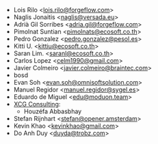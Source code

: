 - Lois Rilo \<<lois.rilo@forgeflow.com>\>
- Naglis Jonaitis \<<naglis@versada.eu>\>
- Adrià Gil Sorribes \<<adria.gil@forgeflow.com>\>
- Pimolnat Suntian \<<pimolnats@ecosoft.co.th>\>
- Pedro Gonzalez \<<pedro.gonzalez@pesol.es>\>
- Kitti U. \<<kittiu@ecosoft.co.th>\>
- Saran Lim. \<<saranl@ecosoft.co.th>\>
- Carlos Lopez \<<celm1990@gmail.com>\>
- Javier Colmeiro \<<javier.colmeiro@braintec.com>\>
- bosd
- Evan Soh \<<evan.soh@omnisoftsolution.com>\>
- Manuel Regidor \<<manuel.regidor@sygel.es>\>
- Eduardo de Miguel \<<edu@moduon.team>\>
- [XCG Consulting](https://xcg-consulting.fr):
  - Houzéfa Abbasbhay
- Stefan Rijnhart \<<stefan@opener.amsterdam>\>
- Kevin Khao \<<kevinkhao@gmail.com>\>
- Do Anh Duy \<<duyda@trobz.com>\>

